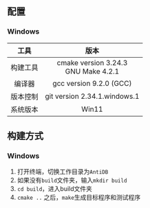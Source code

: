 ## 配置

### Windows

|   工具   |                  版本                   |
| :------: | :-------------------------------------: |
| 构建工具 | cmake version 3.24.3<br/>GNU Make 4.2.1 |
|  编译器  |         gcc version 9.2.0 (GCC)         |
| 版本控制 |      git version 2.34.1.windows.1       |
| 系统版本| Win11|

## 构建方式

### Windows

1. 打开终端，切换工作目录为`AntiDB`
2. 如果没有`build`文件夹，输入`mkdir build`
3. `cd build`，进入build文件夹
4. `cmake ..` 之后，`make`生成目标程序和测试程序
